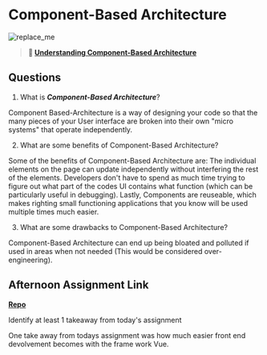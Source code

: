 # Component-Based Architecture

![replace_me](https://codeworks.blob.core.windows.net/public/assets/img/illustrations/placeholder.svg)

> **📖 [Understanding Component-Based Architecture](https://codeworksacademy.com/fs-student-guide/resources/wk6/01-Component-Based-Architecture)**

## Questions

1. What is ***Component-Based Architecture***?

Component Based-Architecture is a way of designing your code so that the many pieces of your User interface are broken into their own "micro systems" that operate independently. 

2. What are some benefits of Component-Based Architecture?

Some of the benefits of Component-Based Architecture are: The individual elements on the page can update independently without interfering the rest of the elements. Developers don't have to spend as much time trying to figure out what part of the codes UI contains what function (which can be particularly useful in debugging). Lastly, Components are reuseable, which makes righting small functioning applications that you know will be used multiple times much easier.

3. What are some drawbacks to Component-Based Architecture?

Component-Based Architecture can end up being bloated and polluted if used in areas when not needed (This would be considered over-engineering).

## Afternoon Assignment Link

**[Repo](https://github.com/PeytonCurr/vue-playground.git)**

Identify at least 1 takeaway from today's assignment

One take away from todays assignment was how much easier front end devolvement becomes with the frame work Vue.